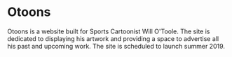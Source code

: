 # Otoons
Otoons is a website built for Sports Cartoonist Will O'Toole. The site is dedicated to displaying his artwork and providing a space to advertise all his past and upcoming work. The site is scheduled to launch summer 2019.
